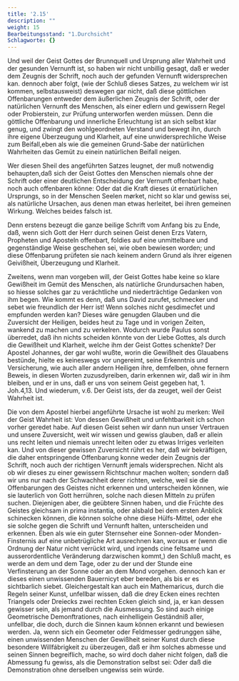 ```yaml
---
title: '2.15'
description: ""
weight: 15
Bearbeitungsstand: "1.Durchsicht"
Schlagworte: {}
---
```


<!-- seite 103 -->


Und weil der Geist Gottes der Brunnquell
und Ursprung aller Wahrheit und der gesunden Vernunft
ist, so haben wir nicht unbillig gesagt, daß er
weder dem Zeugnis der Schrift, noch auch der gefunden
Vernunft widersprechen kan. dennoch
aber folgt, (wie der Schluß dieses Satzes, zu welchem
wir ist kommen, selbstausweist) deswegen gar nicht,
daß diese göttlichen Offenbarungen entweder dem
äußerlichen Zeugnis der Schrift, oder der natürlichen
Vernunft des Menschen, als einer edlern
und gewissern Regel oder Probierstein, zur Prüfung
unterworfen werden müssen. Denn die göttliche
Offenbarung und innerliche Erleuchtung ist
an sich selbst klar genug, und zwingt den wohlgeordneten
Verstand und bewegt ihn, durch ihre eigene
Überzeugung und Klarheit, auf eine unwidersprechliche
Weise zum Beifall,eben als wie die
gemeinen Grund-Sabe der natürlichen Wahrheiten
das Gemüt zu einein natürlichen Beifall
neigen.

Wer diesen Sheil des angeführten Satzes leugnet,
der muß notwendig behaupten,daß sich der Geist Gottes
den Menschen niemals ohne der Schrift oder einer
deutlichen Entscheidung der Vernunft offenbart habe,
noch auch offenbaren könne: Oder dat die Kraft
dieses út ernatürlichen Ursprungs, so in der Menschen
Seelen mørket, nicht so klar und gewiss sei, als natürliche
Ursachen, aus denen man etwas herleitet, bei ihren
gemeinen Wirkung. Welches beides falsch ist.

Denn erstens bezeugt die ganze beilige Schrift
vom Anfang bis zu Ende, daß, wenn sich Gott der
Herr durch seinen Geist denen Erzs Vatern, Propheten
und Aposteln offenbart, foldies auf eine unmittelbare
und gegenständige Weise geschehen sei, wie
oben bewiesen worden; und diese Offenbarung prüfeten
sie nach keinem andern Grund als ihrer eigenen Geivißheit,
Überzeugung und Klarheit.<!-- seite 104 -->

Zweitens, wenn man vorgeben will, der Geist
Gottes habe keine so klare Gewißheit im Gemüt des
Menschen, als natürliche Grundursachen haben, so
hiesse solches gar zu veráchtliche und niederträchtige Gedanken
von ihm begen. Wie kommt es denn, daß uns
David zurufet, schmecker und sebet wie freundlich
der Herr ist! Wenn solches nicht gesdimecfet und empfunden
werden kan? Dieses wäre genugden Glauben
und die Zuversicht der Heiligen, beides heut zu Tage
und in vorigen Zeiten, wankend zu machen und zu verkelren.
Wodurch wurde Paulus sonst überredet, daß
ihn nichts scheiden könnte von der Liebe Gottes,
als durch die Gewißheit und Klarheit, welche ihm der
Geist Gottes schenkte? Der Apostel Johannes, der
gar wohl wußte, worin die Gewißheit des Glauabens
bestünde, hielte es keineswegs vor ungereimt, seine
Erkenntnis und Versicherung, wie auch aller andern
Heiligen ihre, demfelben, ohne fernern Beweis, in diesen
Worten zuzusdyreiben, darin erkennen wir, daß
wir in ihm bleiben, und er in uns, daß er uns von
seinem Geist gegeben hat, 1. Joh.4,13. Und wiederum,
v.6. Der Geist ists, der da zeuget, weil
der Geist Wahrheit ist.

Die von dem Apostel hierbei angeführte Ursache ist
wohl zu merken: Weil der Geist Wahrheit ist:
Von dessen Gewißheit und unfehtbarkeit ich schon vorher
geredet habe. Auf diesen Geist sehen wir dann nun
unser Vertrauen und unsere Zuversicht, weit wir wissen
und gewiss glauben, daß er allein uns recht leiten und niemais
unrecht leiten oder zu etwas Irriges verleiten kan.
Und von dieser gewissen Zuversicht rührt es her, daß wir
bekräftigen, die daher entspringende Offenbarung konne
weder dein Zeugnis der Schrift, noch auch der richtigen
Vernunft jemals widersprechen. Nicht als ob
wir dieses zu einer gewissern Richtschnur machen wolten;
sondern daß wir uns nur nach der Schwachheit<!-- seite 105 -->
derer richten, welche, weil sie die Offenbarungen des
Geistes nicht erkennen und unterscheiden können, wie sie
lauterlich von Gott herrühren, solche nach diesen Mitteln
zu prüfen suchen. Diejenigen aber, die geübtere
Sinnen haben, und die Früchte des Geistes gleichsam
in prima instantia, oder alsbald bei dem ersten Anblick
schinecken können, die können solche ohne diese Hülfs-Mittel,
oder ehe sie solche gegen die Schrift und Vernunft
halten, unterscheiden und erkennen. Eben als
wie ein guter Sternseher eine Sonnen-oder Monden-Finsternis
auf eine unbetrügliche Art ausrechnen kan,
woraus er (wenn die Ordnung der Natur nicht verrückt
wird, und irgends cine feltsame und ausserordentliche
Veränderung darzwischen kommt,) den Schluß macht,
es werde an dem und dem Tage, oder zu der und
der Stunde eine Verfinsterung an der Sonne oder an
dem Mond vorgehen. dennoch kan er dieses einen unwissenden
Bauernicyt eber bereden, als bis er es sichtbarlich
siebet. Gleichergestalt kan auch ein Mathemaricus,
durch die Regeln seiner Kunst, unfellbar wissen,
daß die drey Ecken eines rechten Triangels oder Dreiecks
zwei rechten Ecken gleich sind, ja, er kan dessen gewisser
sein, als jemand durch die Ausmessung. So sind
auch einige Geometrische Demonftrationes, nach einhelligein
Geständniß aller, unfellbar, die doch, durch die
Sinnen kaum können erkannt und bewiesen werden.
Ja, wenn sich ein Geometer oder Feldmesser gedrunggen
sähe, einen unwissenden Menschen der Gewißheit
seiner Kunst durch diese besondere Willfábrigkeit zu
überzeugen, daß er ihm solches abmesse und seinen Sinnen
begreiflich, mache, so wird doch daher nicht folgen,
daß die Abmessung fu gewiss, als die Demonstration
selbst sei: Oder daß die Demonstration ohne derselben
ungewiss sein würde.

